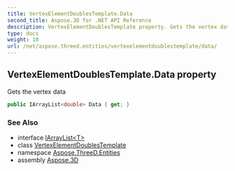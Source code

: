 ```yaml
---
title: VertexElementDoublesTemplate.Data
second_title: Aspose.3D for .NET API Reference
description: VertexElementDoublesTemplate property. Gets the vertex data
type: docs
weight: 10
url: /net/aspose.threed.entities/vertexelementdoublestemplate/data/
---
```

## VertexElementDoublesTemplate.Data property

Gets the vertex data

```csharp
public IArrayList<double> Data { get; }
```

### See Also

* interface [IArrayList&lt;T&gt;](../../../aspose.threed.utilities/iarraylist-1/)
* class [VertexElementDoublesTemplate](../)
* namespace [Aspose.ThreeD.Entities](../../vertexelementdoublestemplate/)
* assembly [Aspose.3D](../../../)


